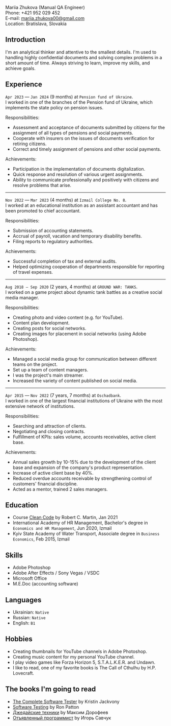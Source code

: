 Mariia Zhukova (Manual QA Engineer)<br>
Phone: +421 952 029 452<br>
E-mail: mariia.zhukova00@gmail.com<br>
Location: Bratislava, Slovakia

## Introduction

I'm an analytical thinker and attentive to the smallest details.
I'm used to handling highly confidential documents and solving complex problems in a short amount of time.
Always striving to learn, improve my skills, and achieve goals.

## Experience

`Apr 2023` — `Jan 2024` (9 months) at `Pension fund of Ukraine`.<br>
I worked in one of the branches of the Pension fund of Ukraine, which implements the state policy on pension issues.

Responsibilities:
- Assessment and acceptance of documents submitted by citizens for the assignment of all types of pensions and social payments.
- Cooperate with insurers on the issues of documents verification for retiring citizens.
- Correct and timely assignment of pensions and other social payments.

Achievements:
- Participation in the implementation of documents digitalization.
- Quick response and resolution of various urgent assignments.
- Ability to communicate professionally and positively with citizens and resolve problems that arise.

---

`Nov 2022` — `Mar 2023` (4 months) at `Izmail College No. 8`.<br>
I worked at an educational institution as an assistant accountant and has been promoted to chief accountant.

Responsibilities:
- Submission of accounting statements.
- Accrual of payroll, vacation and temporary disability benefits.
- Filing reports to regulatory authorities.

Achievements:
- Successful completion of tax and external audits.
- Helped optimizing cooperation of departments responsible for reporting of travel expenses.

---

`Aug 2018 — Sep 2020` (2 years, 4 months) at `GROUND WAR: TANKS`.<br>
I worked on a game project about dynamic tank battles as a creative social media manager.

Responsibilities:
- Creating photo and video content (e.g. for YouTube).
- Content plan development.
- Creating posts for social networks.
- Creating images for placement in social networks (using Adobe Photoshop).

Achievements:
- Managed a social media group for communication between different teams on the project.
- Set up a team of content managers.
- I was the project's main streamer.
- Increased the variety of content published on social media.

---

`Apr 2015` — `Nov 2022` (7 years, 7 months) at `Oschadbank`.<br>
I worked in one of the largest financial institutions of Ukraine with the most extensive network of institutions.

Responsibilities:
- Searching and attraction of clients.
- Negotiating and closing contracts.
- Fulfillment of KPIs: sales volume, accounts receivables, active client base.

Achievements:
- Annual sales growth by 10-15% due to the development of the client base and expansion of the company's product representation.
- Increase of active client base by 40%.
- Reduced overdue accounts receivable by strengthening control of customers' financial discipline.
- Acted as a mentor, trained 2 sales managers.

## Education

- Course [Clean Code](https://cleancoders.com/series/clean-code) by Robert C. Martin, Jan 2021
- International Academy of HR Management, Bachelor's degree in `Economics and HR Management`, Jun 2020, Izmail
- Kyiv State Academy of Water Transport, Associate degree in `Business Economics`, Feb 2015, Izmail

## Skills

- Adobe Photoshop
- Adobe After Effects / Sony Vegas / VSDC
- Microsoft Office
- M.E.Doc (accounting software)

## Languages

- Ukrainian: `Native`
- Russian: `Native`
- English: `B1`

## Hobbies

- Creating thumbnails for YouTube channels in Adobe Photoshop.
- Creating music content for my personal YouTube channel.
- I play video games like Forza Horizon 5, S.T.A.L.K.E.R. and Undawn.
- I like to read, one of my favorite books is The Call of Cthulhu by H.P. Lovecraft.

## The books I'm going to read

- [The Complete Software Tester](https://www.goodreads.com/book/show/59831903-the-complete-software-tester) by Kristin Jackvony
- [Software Testing](https://www.goodreads.com/book/show/1543131.Software_Testing) by Ron Patton
- [Джедайские техники](https://www.goodreads.com/book/show/34656521) by Максим Дорофеев
- [Отъявленный программист](https://www.goodreads.com/book/show/26085784) by Игорь Савчук
